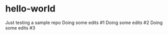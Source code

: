 # hello-world
Just testing a sample repo
Doing some edits #1
Doing some edits #2
Doing some edits #3


